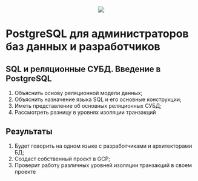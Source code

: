 # <center><img src='https://otus.ru/static/img/logos/logo-2022-without-text.svg'></img></center>

# PostgreSQL для администраторов баз данных и разработчиков

## SQL и реляционные СУБД. Введение в PostgreSQL
1. Объяснить основу реляционной модели данных;
1. Объяснить назначение языка SQL и его основные конструкции;
1. Иметь представление об основных реляционных СУБД;
1. Рассмотреть разницу в уровнях изоляции транзакций

## Результаты
1. Будет говорить на одном языке с разработчиками и архитекторами БД;
1. Создаст собственный проект в GCP;
1. Проверит работу различных уровней изоляции транзакций в своем проекте